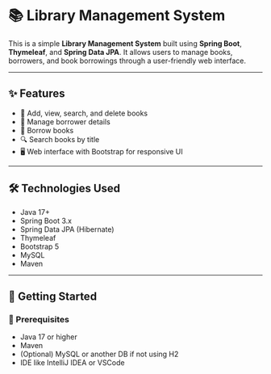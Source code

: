 # 📚 Library Management System

This is a simple **Library Management System** built using **Spring Boot**, **Thymeleaf**, and **Spring Data JPA**. It allows users to manage books, borrowers, and book borrowings through a user-friendly web interface.

---

## ✨ Features

- 📖 Add, view, search, and delete books
- 👤 Manage borrower details
- 🔄 Borrow books
- 🔍 Search books by title
- 🖥️ Web interface with Bootstrap for responsive UI

---

## 🛠️ Technologies Used

- Java 17+
- Spring Boot 3.x
- Spring Data JPA (Hibernate)
- Thymeleaf
- Bootstrap 5
- MySQL
- Maven

---

## 🚀 Getting Started

### 🔧 Prerequisites

- Java 17 or higher
- Maven
- (Optional) MySQL or another DB if not using H2
- IDE like IntelliJ IDEA or VSCode
